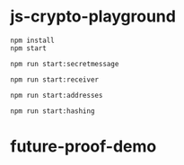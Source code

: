 # js-crypto-playground

```
npm install
npm start
```

```
npm run start:secretmessage
```

```
npm run start:receiver
```

```
npm run start:addresses
```

```
npm run start:hashing
```
# future-proof-demo
